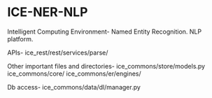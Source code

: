 # ICE-NER-NLP
Intelligent Computing Environment- Named Entity Recognition. NLP platform.

APIs- 
ice_rest/rest/services/parse/

Other important files and directories-
ice_commons/store/models.py
ice_commons/core/
ice_commons/er/engines/

Db access-
ice_commons/data/dl/manager.py
